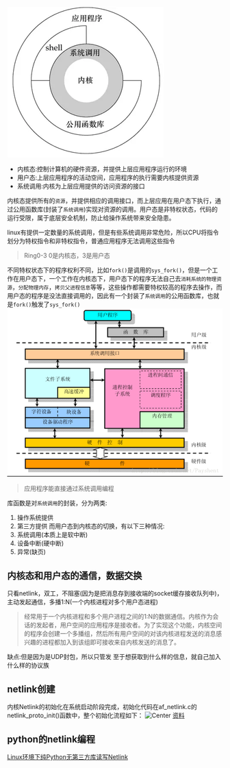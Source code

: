 ![634756f3-779a-4595-a799-22d8c1ca8f16](用户态和内核态_files/634756f3-779a-4595-a799-22d8c1ca8f16)
* 内核态:控制计算机的硬件资源，并提供上层应用程序运行的环境
* 用户态:上层应用程序的活动空间，应用程序的执行需要内核提供资源
* 系统调用:内核为上层应用提供的访问资源的接口

内核态提供所有的`资源`，并提供相应的调用接口，而上层应用在用户态下执行，通过公用函数库(封装了`系统调用`)实现对资源的调用。用户态是非特权状态，代码的运行受限，属于底层安全机制，防止给操作系统带来安全隐患。

linux有提供一定数量的系统调用，但是有些系统调用非常危险，所以CPU将指令划分为特权指令和非特权指令，普通应用程序无法调用这些指令
> Ring0-3 0是内核态，3是用户态

不同特权状态下的程序权利不同，比如`fork()`是调用的`sys_fork()`，但是一个工作在用户态下，一个工作在内核态下，用户态下的程序无法自己去`消耗系统的物理资源`，`分配物理内存`，`拷贝父进程信息`等等，这些操作都需要特权较高的程序去操作，而用户态的程序是没法直接调用的，因此有一个封装了`系统调用`的公用函数库，也就是`fork()`触发了`sys_fork()`
![è¿éåå¾çæè¿°](用户态和内核态_files/8b145466-9597-4b92-a7ea-938d82dbbe46.png)
> 应用程序能直接通过系统调用编程

库函数是对`系统调用`的封装，分为两类:
1. 操作系统提供
2. 第三方提供
而用户态到内核态的切换，有以下三种情况:
1. 系统调用(本质上是软中断)
2. 设备中断(硬中断)
3. 异常(缺页)

## 内核态和用户态的通信，数据交换
只看netlink，双工，不阻塞(因为是把消息存到接收端的socket缓存接收队列中)，主动发起通信，多播1:N(一个内核进程对多个用户态进程)
>经常用于一个内核进程和多个用户进程之间的1:N的数据通信。内核作为会话的发起者，用户空间的应用程序是接收者。为了实现这个功能，内核空间的程序会创建一个多播组，然后所有用户空间的对该内核进程发送的消息感兴趣的进程都加入到该组即可接收来自内核发送的消息了。

缺点:但是因为是UDP封包，所以只管发
至于想获取到什么样的信息，就自己加入什么样的协议族

## netlink创建
内核Netlink的初始化在系统启动阶段完成，初始化代码在af_netlink.c的netlink_proto_init()函数中，整个初始化流程如下：
![Center](https://img-blog.csdn.net/20160320132912040?watermark/2/text/aHR0cDovL2Jsb2cuY3Nkbi5uZXQv/font/5a6L5L2T/fontsize/400/fill/I0JBQkFCMA==/dissolve/70/gravity/Center)
[资料](https://blog.csdn.net/luckyapple1028/article/details/50839395)

## python的netlink编程
[Linux环境下纯Python无第三方库读写Netlink](https://blog.csdn.net/shajunxing/article/details/79755996)